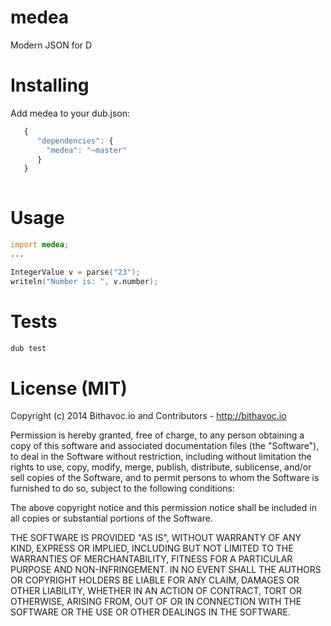 medea
===

Modern JSON for D

Installing
====

Add medea to your dub.json:

```js
   {
      "dependencies": {
        "medea": "~master"
      }
   }
   
```

Usage
====

```D
import medea;
...

IntegerValue v = parse("23");
writeln("Number is: ", v.number);

```

Tests
====

```bash
dub test
```

License (MIT)
====
Copyright (c) 2014 Bithavoc.io and Contributors - http://bithavoc.io

Permission is hereby granted, free of charge, to any person obtaining a copy of this software and associated documentation files (the "Software"), to deal in the Software without restriction, including without limitation the rights to use, copy, modify, merge, publish, distribute, sublicense, and/or sell copies of the Software, and to permit persons to whom the Software is furnished to do so, subject to the following conditions:

The above copyright notice and this permission notice shall be included in all copies or substantial portions of the Software.

THE SOFTWARE IS PROVIDED "AS IS", WITHOUT WARRANTY OF ANY KIND, EXPRESS OR IMPLIED, INCLUDING BUT NOT LIMITED TO THE WARRANTIES OF MERCHANTABILITY, FITNESS FOR A PARTICULAR PURPOSE AND NON-INFRINGEMENT. IN NO EVENT SHALL THE AUTHORS OR COPYRIGHT HOLDERS BE LIABLE FOR ANY CLAIM, DAMAGES OR OTHER LIABILITY, WHETHER IN AN ACTION OF CONTRACT, TORT OR OTHERWISE, ARISING FROM, OUT OF OR IN CONNECTION WITH THE SOFTWARE OR THE USE OR OTHER DEALINGS IN THE SOFTWARE.
